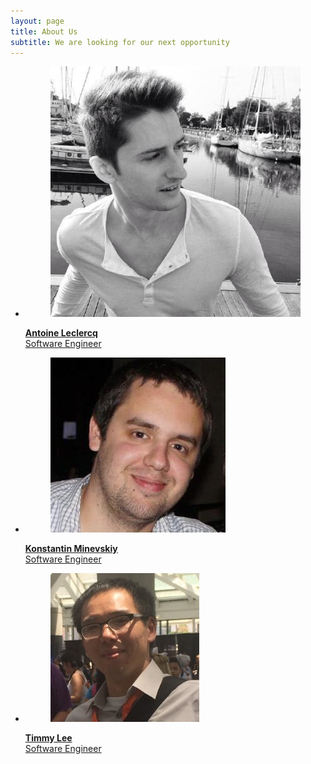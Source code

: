 ```yaml
---
layout: page
title: About Us
subtitle: We are looking for our next opportunity
---
```


<ul class="team-names">
  <li class="team-member-name">
    <a href="https://antoineleclercq.github.io">
      <figure>
        <img alt="Antoine Leclercq" src="/img/antoine.jpeg">
      </figure>
      <strong>Antoine Leclercq</strong>
      <br>
      Software Engineer
    </a>
  </li>
  <li class="team-member-name">
    <a href="http://minevskiy.com/">
      <figure>
        <img alt="Konstantin Minevskiy" src="/img/konstantin.jpeg">
      </figure>
      <strong>Konstantin Minevskiy</strong>
      <br>
      Software Engineer
    </a>
  </li>
  <li class="team-member-name">
    <a href="https://tim-lee92.github.io/">
      <figure>
        <img alt="Timmy Lee" src="/img/timmy.png">
      </figure>
      <strong>Timmy Lee</strong>
      <br>
      Software Engineer
    </a>
  </li>
</ul>

